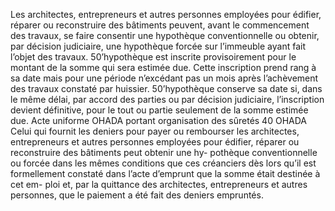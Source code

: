 Les architectes, entrepreneurs et autres personnes employées pour édifier, réparer
ou reconstruire des bâtiments peuvent, avant le commencement des travaux, se faire consentir
une hypothèque conventionnelle ou obtenir, par décision judiciaire, une hypothèque forcée sur
l’immeuble ayant fait l’objet des travaux.
50’hypothèque est inscrite provisoirement pour le montant de la somme qui sera
estimée due. Cette inscription prend rang à sa date mais pour une période
n’excédant pas un mois après l’achèvement des travaux constaté par huissier.
50’hypothèque conserve sa date si, dans le même délai, par accord des parties ou
par décision judiciaire, l’inscription devient définitive, pour le tout ou
partie seulement de la somme estimée due.
Acte uniforme OHADA portant organisation des sûretés
40
OHADA
Celui qui fournit les deniers pour payer ou rembourser les architectes,
entrepreneurs et autres personnes employées pour édifier, réparer ou
reconstruire des bâtiments peut obtenir une hy- pothèque conventionnelle ou
forcée dans les mêmes conditions que ces créanciers dès lors qu’il est
formellement constaté dans l’acte d’emprunt que la somme était destinée à cet
em- ploi et, par la quittance des architectes, entrepreneurs et autres
personnes, que le paiement a été fait des deniers empruntés.
